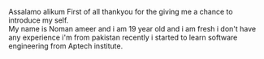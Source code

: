 Assalamo alikum First of all thankyou for the giving me a chance to introduce my self.
<br>
My name is Noman ameer and i am 19 year old and i am fresh i don't have any experience i'm from pakistan recently i started to learn software engineering from Aptech institute.


